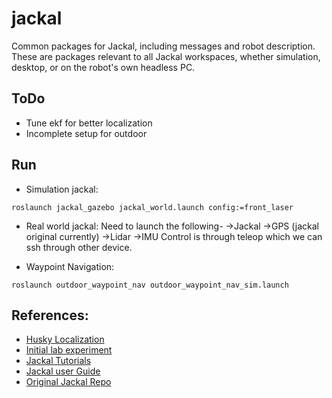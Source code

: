 jackal
======

Common packages for Jackal, including messages and robot description. These are packages relevant
to all Jackal workspaces, whether simulation, desktop, or on the robot's own headless PC.

## ToDo
- Tune ekf for better localization
- Incomplete setup for outdoor

## Run
- Simulation jackal:
```
roslaunch jackal_gazebo jackal_world.launch config:=front_laser
```

- Real world jackal:
Need to launch the following-
->Jackal
->GPS (jackal original currently)
->Lidar
->IMU
Control is through teleop which we can ssh through other device.

- Waypoint Navigation:
```
roslaunch outdoor_waypoint_nav outdoor_waypoint_nav_sim.launch
```

## References:
- [Husky Localization](https://github.com/nickcharron/waypoint_nav/)
- [Initial lab experiment](https://github.com/utsavpatel22/waypoint_nav/)
- [Jackal Tutorials](https://www.clearpathrobotics.com/assets/guides/kinetic/jackal/index.html)
- [Jackal user Guide](https://www.generationrobots.com/media/Jackal_Clearpath_Robotics_Userguide.pdf)
- [Original Jackal Repo](https://github.com/jackal/jackal/tree/kinetic-devel)